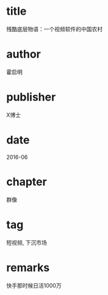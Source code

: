 # title
残酷底层物语：一个视频软件的中国农村

# author
霍启明

# publisher
X博士

# date
2016-06

# chapter
群像

# tag
短视频, 下沉市场

# remarks
快手那时候日活1000万

